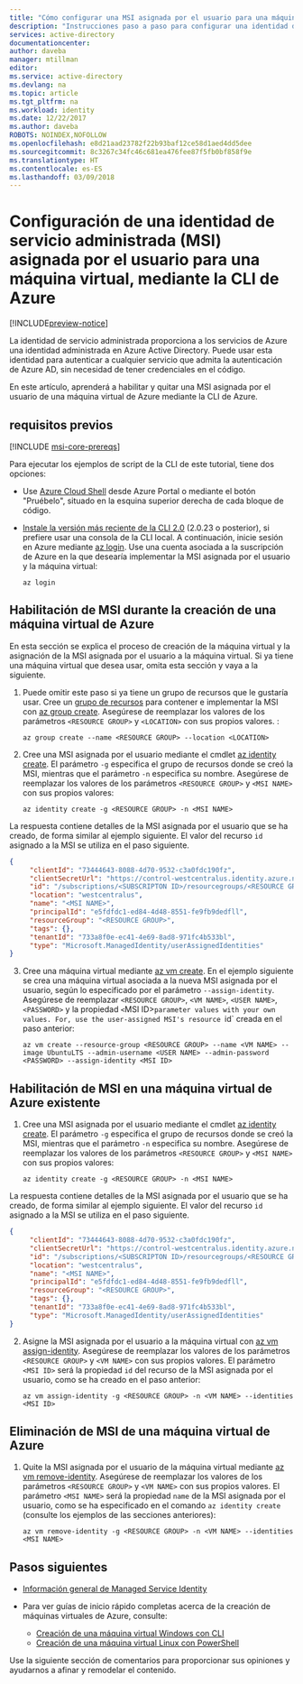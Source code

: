 ```yaml
---
title: "Cómo configurar una MSI asignada por el usuario para una máquina virtual de Azure mediante la CLI de Azure"
description: "Instrucciones paso a paso para configurar una identidad de servicio administrada (MSI) asignada por el usuario para una máquina virtual de Azure, mediante la CLI de Azure."
services: active-directory
documentationcenter: 
author: daveba
manager: mtillman
editor: 
ms.service: active-directory
ms.devlang: na
ms.topic: article
ms.tgt_pltfrm: na
ms.workload: identity
ms.date: 12/22/2017
ms.author: daveba
ROBOTS: NOINDEX,NOFOLLOW
ms.openlocfilehash: e8d21aad23782f22b93baf12ce58d1aed4dd5dee
ms.sourcegitcommit: 8c3267c34fc46c681ea476fee87f5fb0bf858f9e
ms.translationtype: HT
ms.contentlocale: es-ES
ms.lasthandoff: 03/09/2018
---
```

# <a name="configure-a-user-assigned-managed-service-identity-msi-for-a-vm-using-azure-cli"></a>Configuración de una identidad de servicio administrada (MSI) asignada por el usuario para una máquina virtual, mediante la CLI de Azure

[!INCLUDE[preview-notice](~/includes/active-directory-msi-preview-notice-ua.md)]

La identidad de servicio administrada proporciona a los servicios de Azure una identidad administrada en Azure Active Directory. Puede usar esta identidad para autenticar a cualquier servicio que admita la autenticación de Azure AD, sin necesidad de tener credenciales en el código. 

En este artículo, aprenderá a habilitar y quitar una MSI asignada por el usuario de una máquina virtual de Azure mediante la CLI de Azure.

## <a name="prerequisites"></a>requisitos previos

[!INCLUDE [msi-core-prereqs](~/includes/active-directory-msi-core-prereqs-ua.md)]

Para ejecutar los ejemplos de script de la CLI de este tutorial, tiene dos opciones:

- Use [Azure Cloud Shell](~/articles/cloud-shell/overview.md) desde Azure Portal o mediante el botón "Pruébelo", situado en la esquina superior derecha de cada bloque de código.
- [Instale la versión más reciente de la CLI 2.0](https://docs.microsoft.com/cli/azure/install-azure-cli) (2.0.23 o posterior), si prefiere usar una consola de la CLI local. A continuación, inicie sesión en Azure mediante [az login](/cli/azure/reference-index#az_login). Use una cuenta asociada a la suscripción de Azure en la que desearía implementar la MSI asignada por el usuario y la máquina virtual:

   ```azurecli
   az login
   ```

## <a name="enable-msi-during-creation-of-an-azure-vm"></a>Habilitación de MSI durante la creación de una máquina virtual de Azure

En esta sección se explica el proceso de creación de la máquina virtual y la asignación de la MSI asignada por el usuario a la máquina virtual. Si ya tiene una máquina virtual que desea usar, omita esta sección y vaya a la siguiente.

1. Puede omitir este paso si ya tiene un grupo de recursos que le gustaría usar. Cree un [grupo de recursos](~/articles/azure-resource-manager/resource-group-overview.md#terminology) para contener e implementar la MSI con [az group create](/cli/azure/group/#az_group_create). Asegúrese de reemplazar los valores de los parámetros `<RESOURCE GROUP>` y `<LOCATION>` con sus propios valores. :

   ```azurecli-interactive 
   az group create --name <RESOURCE GROUP> --location <LOCATION>
   ```

2. Cree una MSI asignada por el usuario mediante el cmdlet [az identity create](/cli/azure/identity#az_identity_create).  El parámetro `-g` especifica el grupo de recursos donde se creó la MSI, mientras que el parámetro `-n` especifica su nombre. Asegúrese de reemplazar los valores de los parámetros `<RESOURCE GROUP>` y `<MSI NAME>` con sus propios valores:

    ```azurecli-interactive
    az identity create -g <RESOURCE GROUP> -n <MSI NAME>
    ```
La respuesta contiene detalles de la MSI asignada por el usuario que se ha creado, de forma similar al ejemplo siguiente. El valor del recurso `id` asignado a la MSI se utiliza en el paso siguiente.

   ```json
   {
        "clientId": "73444643-8088-4d70-9532-c3a0fdc190fz",
        "clientSecretUrl": "https://control-westcentralus.identity.azure.net/subscriptions/<SUBSCRIPTON ID>/resourcegroups/<RESOURCE GROUP>/providers/Microsoft.ManagedIdentity/userAssignedIdentities/<MSI NAME>/credentials?tid=5678&oid=9012&aid=73444643-8088-4d70-9532-c3a0fdc190fz",
        "id": "/subscriptions/<SUBSCRIPTON ID>/resourcegroups/<RESOURCE GROUP>/providers/Microsoft.ManagedIdentity/userAssignedIdentities/<MSI NAME>",
        "location": "westcentralus",
        "name": "<MSI NAME>",
        "principalId": "e5fdfdc1-ed84-4d48-8551-fe9fb9dedfll",
        "resourceGroup": "<RESOURCE GROUP>",
        "tags": {},
        "tenantId": "733a8f0e-ec41-4e69-8ad8-971fc4b533bl",
        "type": "Microsoft.ManagedIdentity/userAssignedIdentities"    
   }
   ```

3. Cree una máquina virtual mediante [az vm create](/cli/azure/vm/#az_vm_create). En el ejemplo siguiente se crea una máquina virtual asociada a la nueva MSI asignada por el usuario, según lo especificado por el parámetro `--assign-identity`. Asegúrese de reemplazar `<RESOURCE GROUP>`, `<VM NAME>`, `<USER NAME>`, `<PASSWORD>` y la propiedad `<`MSI ID>` parameter values with your own values. For `<MSI ID>`, use the user-assigned MSI's resource `id` creada en el paso anterior: 

   ```azurecli-interactive 
   az vm create --resource-group <RESOURCE GROUP> --name <VM NAME> --image UbuntuLTS --admin-username <USER NAME> --admin-password <PASSWORD> --assign-identity <MSI ID>
   ```

## <a name="enable-msi-on-an-existing-azure-vm"></a>Habilitación de MSI en una máquina virtual de Azure existente

1. Cree una MSI asignada por el usuario mediante el cmdlet [az identity create](/cli/azure/identity#az_identity_create).  El parámetro `-g` especifica el grupo de recursos donde se creó la MSI, mientras que el parámetro `-n` especifica su nombre. Asegúrese de reemplazar los valores de los parámetros `<RESOURCE GROUP>` y `<MSI NAME>` con sus propios valores:

    ```azurecli-interactive
    az identity create -g <RESOURCE GROUP> -n <MSI NAME>
    ```
La respuesta contiene detalles de la MSI asignada por el usuario que se ha creado, de forma similar al ejemplo siguiente. El valor del recurso `id` asignado a la MSI se utiliza en el paso siguiente.

   ```json
   {
        "clientId": "73444643-8088-4d70-9532-c3a0fdc190fz",
        "clientSecretUrl": "https://control-westcentralus.identity.azure.net/subscriptions/<SUBSCRIPTON ID>/resourcegroups/<RESOURCE GROUP>/providers/Microsoft.ManagedIdentity/userAssignedIdentities/<MSI NAME>/credentials?tid=5678&oid=9012&aid=73444643-8088-4d70-9532-c3a0fdc190fz",
        "id": "/subscriptions/<SUBSCRIPTON ID>/resourcegroups/<RESOURCE GROUP>/providers/Microsoft.ManagedIdentity/userAssignedIdentities/<MSI NAME>",
        "location": "westcentralus",
        "name": "<MSI NAME>",
        "principalId": "e5fdfdc1-ed84-4d48-8551-fe9fb9dedfll",
        "resourceGroup": "<RESOURCE GROUP>",
        "tags": {},
        "tenantId": "733a8f0e-ec41-4e69-8ad8-971fc4b533bl",
        "type": "Microsoft.ManagedIdentity/userAssignedIdentities"    
   }
   ```

2. Asigne la MSI asignada por el usuario a la máquina virtual con [az vm assign-identity](/cli/azure/vm#az_vm_assign_identity). Asegúrese de reemplazar los valores de los parámetros `<RESOURCE GROUP>` y `<VM NAME>` con sus propios valores. El parámetro `<MSI ID>` será la propiedad `id` del recurso de la MSI asignada por el usuario, como se ha creado en el paso anterior:

    ```azurecli-interactive
    az vm assign-identity -g <RESOURCE GROUP> -n <VM NAME> --identities <MSI ID>
    ```

## <a name="remove-msi-from-an-azure-vm"></a>Eliminación de MSI de una máquina virtual de Azure

1. Quite la MSI asignada por el usuario de la máquina virtual mediante [az vm remove-identity](/cli/azure/vm#az_vm_remove_identity). Asegúrese de reemplazar los valores de los parámetros `<RESOURCE GROUP>` y `<VM NAME>` con sus propios valores. El parámetro `<MSI NAME>` será la propiedad `name` de la MSI asignada por el usuario, como se ha especificado en el comando `az identity create` (consulte los ejemplos de las secciones anteriores):

   ```azurecli-interactive
   az vm remove-identity -g <RESOURCE GROUP> -n <VM NAME> --identities <MSI NAME>
   ```

## <a name="next-steps"></a>Pasos siguientes

- [Información general de Managed Service Identity](msi-overview.md)
- Para ver guías de inicio rápido completas acerca de la creación de máquinas virtuales de Azure, consulte: 

  - [Creación de una máquina virtual Windows con CLI](~/articles/virtual-machines/windows/quick-create-cli.md)  
  - [Creación de una máquina virtual Linux con PowerShell](~/articles/virtual-machines/linux/quick-create-cli.md) 

Use la siguiente sección de comentarios para proporcionar sus opiniones y ayudarnos a afinar y remodelar el contenido.

















